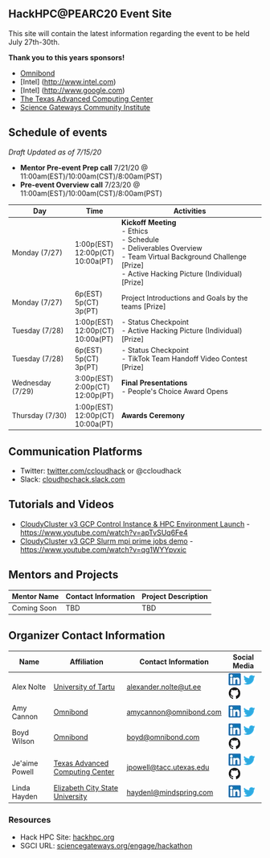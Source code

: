 ## HackHPC@PEARC20 Event Site

This site will contain the latest information regarding the event to be held July 27th-30th.

**Thank you to this years sponsors!**
- [Omnibond](http://www.omnibond.com/)
- [Intel] (http://www.intel.com)
- [Intel] (http://www.google.com)
- [The Texas Advanced Computing Center](http://tacc.utexas.edu)
- [Science Gateways Community Institute](https://sciencegateways.org/)


## Schedule of events
_Draft Updated as of 7/15/20_

- **Mentor Pre-event Prep call** 7/21/20 @ 11:00am(EST)/10:00am(CST)/8:00am(PST)
- **Pre-event Overview call** 7/23/20 @ 11:00am(EST)/10:00am(CST)/8:00am(PST)



| Day | Time | Activities |
|-----------|------------------------|----------------------------|
| Monday (7/27) | 1:00p(EST)<br>12:00p(CT)<br>10:00a(PT) |  **Kickoff Meeting** <br> - Ethics <br> - Schedule <br> - Deliverables Overview <br> - Team Virtual Background Challenge [Prize] <br> - Active Hacking Picture (Individual)  [Prize] |
| Monday (7/27) | 6p(EST)<br>5p(CT)<br>3p(PT)</br> |  Project Introductions and Goals by the teams [Prize]|
| Tuesday (7/28) | 1:00p(EST)<br>12:00p(CT)<br>10:00a(PT) | - Status Checkpoint <br> - Active Hacking Picture (Individual)  [Prize] |
| Tuesday (7/28) | 6p(EST)<br>5p(CT)<br>3p(PT) | - Status Checkpoint <br> - TikTok Team Handoff Video Contest [Prize] |
| Wednesday (7/29) | 3:00p(EST)<br>2:00p(CT)<br>12:00p(PT) |  **Final Presentations** <br> - People's Choice Award Opens |
| Thursday (7/30) | 1:00p(EST)<br>12:00p(CT)<br>10:00a(PT) |  **Awards Ceremony**|

## Communication Platforms
- Twitter: [twitter.com/ccloudhack](https://twitter.com/ccloudhack) or @ccloudhack
- Slack: [cloudhpchack.slack.com](https://cloudhpchack.slack.com) 

## Tutorials and Videos
- [CloudyCluster v3 GCP Control Instance & HPC Environment Launch](https://www.youtube.com/watch?v=apTvSUq6Fe4) - https://www.youtube.com/watch?v=apTvSUq6Fe4
- [CloudyCluster v3 GCP Slurm mpi prime jobs demo](https://www.youtube.com/watch?v=qg1WYYpvxic) - https://www.youtube.com/watch?v=qg1WYYpvxic

## Mentors and Projects

| Mentor Name | Contact Information | Project Description |
|-----------------------|------------------------|----------------------------|
| Coming Soon | TBD | TBD |


## Organizer Contact Information

| Name | Affiliation | Contact Information | Social Media
|-----------------------|------------------------|----------------------------|----------------------------|
| Alex Nolte| [University of Tartu]( http://www.ut.ee/en)| [alexander.nolte@ut.ee](mailto:alexander.nolte@ut.ee?subject=[hpchackatpearc20]) | [![LinkedIn](linkedinicon.jpeg)]( https://www.linkedin.com/in/alexandernolte/) [![Twitter](twittericon.png)](https://twitter.com/alexander_nolte) [![Github](githubicon.png)](https://alexandernolte.github.io/)|
| Amy Cannon| [Omnibond]( http://www.omnibond.com/)| [amycannon@omnibond.com](mailto:amycannon@omnibond.com?subject=[hpchackatpearc20]) | [![LinkedIn](linkedinicon.jpeg)]( https://www.linkedin.com/in/amy-cannon-46230b31/) [![Twitter](twittericon.png)](https://twitter.com/amy__cannon) |
| Boyd Wilson| [Omnibond]( http://www.omnibond.com/)| [boyd@omnibond.com](mailto:boyd@omnibond.com?subject=[hpchackatpearc20]) | [![LinkedIn](linkedinicon.jpeg)]( https://www.linkedin.com/in/boydwilson/) [![Twitter](twittericon.png)](https://twitter.com/boydwilson) [![Github](githubicon.png)](https://github.com/omnibond) |
| Je'aime Powell | [Texas Advanced Computing Center](http://www.tacc.utexas.edu/) | [jpowell@tacc.utexas.edu](mailto:jpowell@tacc.utexas.edu?subject=[hpchackatpearc20]) | [![LinkedIn](linkedinicon.jpeg)](https://www.linkedin.com/in/jeaimehp/) [![Twitter](twittericon.png)](https://twitter.com/jeaimehp) [![Github](githubicon.png)](https://github.com/jeaimehp) |
| Linda Hayden | [Elizabeth City State University](http://nia.ecsu.edu/) | [haydenl@mindspring.com](mailto:haydenl@mindspring.com?subject=[hpchackatpearc20]) | [![LinkedIn](linkedinicon.jpeg)]( https://www.linkedin.com/in/linda-hayden-5a8b424/) [![Twitter](twittericon.png)](https://twitter.com/lhaydenecsu)|


### Resources
- Hack HPC Site: [hackhpc.org](http://hackhpc.org/)
- SGCI URL: [sciencegateways.org/engage/hackathon](https://sciencegateways.org/engage/hackathon) 
 

